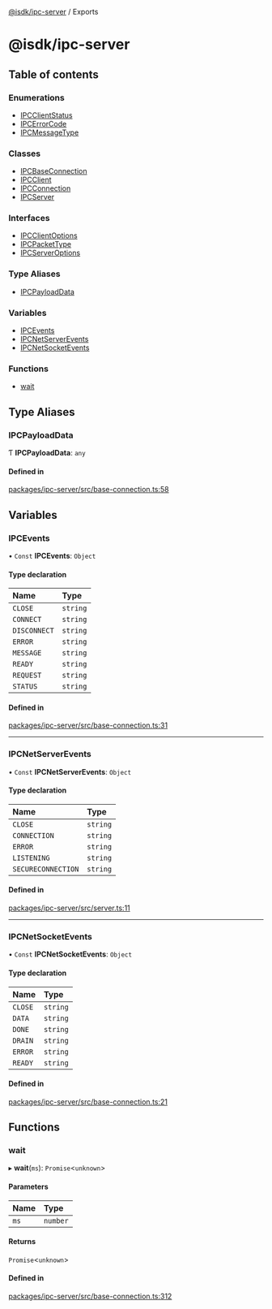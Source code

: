 [@isdk/ipc-server](README.md) / Exports

# @isdk/ipc-server

## Table of contents

### Enumerations

- [IPCClientStatus](enums/IPCClientStatus.md)
- [IPCErrorCode](enums/IPCErrorCode.md)
- [IPCMessageType](enums/IPCMessageType.md)

### Classes

- [IPCBaseConnection](classes/IPCBaseConnection.md)
- [IPCClient](classes/IPCClient.md)
- [IPCConnection](classes/IPCConnection.md)
- [IPCServer](classes/IPCServer.md)

### Interfaces

- [IPCClientOptions](interfaces/IPCClientOptions.md)
- [IPCPacketType](interfaces/IPCPacketType.md)
- [IPCServerOptions](interfaces/IPCServerOptions.md)

### Type Aliases

- [IPCPayloadData](modules.md#ipcpayloaddata)

### Variables

- [IPCEvents](modules.md#ipcevents)
- [IPCNetServerEvents](modules.md#ipcnetserverevents)
- [IPCNetSocketEvents](modules.md#ipcnetsocketevents)

### Functions

- [wait](modules.md#wait)

## Type Aliases

### IPCPayloadData

Ƭ **IPCPayloadData**: `any`

#### Defined in

[packages/ipc-server/src/base-connection.ts:58](https://github.com/isdk/ipc-server.js/blob/73d391d9902d34e9f6defa736eebc1d05c9788c2/src/base-connection.ts#L58)

## Variables

### IPCEvents

• `Const` **IPCEvents**: `Object`

#### Type declaration

| Name | Type |
| :------ | :------ |
| `CLOSE` | `string` |
| `CONNECT` | `string` |
| `DISCONNECT` | `string` |
| `ERROR` | `string` |
| `MESSAGE` | `string` |
| `READY` | `string` |
| `REQUEST` | `string` |
| `STATUS` | `string` |

#### Defined in

[packages/ipc-server/src/base-connection.ts:31](https://github.com/isdk/ipc-server.js/blob/73d391d9902d34e9f6defa736eebc1d05c9788c2/src/base-connection.ts#L31)

___

### IPCNetServerEvents

• `Const` **IPCNetServerEvents**: `Object`

#### Type declaration

| Name | Type |
| :------ | :------ |
| `CLOSE` | `string` |
| `CONNECTION` | `string` |
| `ERROR` | `string` |
| `LISTENING` | `string` |
| `SECURECONNECTION` | `string` |

#### Defined in

[packages/ipc-server/src/server.ts:11](https://github.com/isdk/ipc-server.js/blob/73d391d9902d34e9f6defa736eebc1d05c9788c2/src/server.ts#L11)

___

### IPCNetSocketEvents

• `Const` **IPCNetSocketEvents**: `Object`

#### Type declaration

| Name | Type |
| :------ | :------ |
| `CLOSE` | `string` |
| `DATA` | `string` |
| `DONE` | `string` |
| `DRAIN` | `string` |
| `ERROR` | `string` |
| `READY` | `string` |

#### Defined in

[packages/ipc-server/src/base-connection.ts:21](https://github.com/isdk/ipc-server.js/blob/73d391d9902d34e9f6defa736eebc1d05c9788c2/src/base-connection.ts#L21)

## Functions

### wait

▸ **wait**(`ms`): `Promise`\<`unknown`\>

#### Parameters

| Name | Type |
| :------ | :------ |
| `ms` | `number` |

#### Returns

`Promise`\<`unknown`\>

#### Defined in

[packages/ipc-server/src/base-connection.ts:312](https://github.com/isdk/ipc-server.js/blob/73d391d9902d34e9f6defa736eebc1d05c9788c2/src/base-connection.ts#L312)
